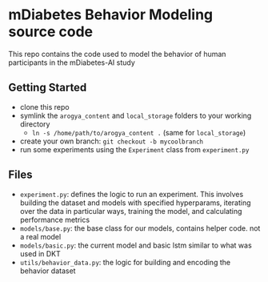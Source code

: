 # mDiabetes Behavior Modeling source code
This repo contains the code used to model the behavior of human participants
in the mDiabetes-AI study

## Getting Started
- clone this repo
- symlink the `arogya_content` and `local_storage` folders to your working directory
    - `ln -s /home/path/to/arogya_content .` (same for `local_storage`)
- create your own branch: `git checkout -b mycoolbranch`
- run some experiments using the `Experiment` class from `experiment.py`

## Files
- `experiment.py`: defines the logic to run an experiment. This involves building the dataset and models with
specified hyperparams, iterating over the data in particular ways, training the model, and calculating performance metrics
- `models/base.py`: the base class for our models, contains helper code. not a real model
- `models/basic.py`: the current model and basic lstm similar to what was used in DKT
- `utils/behavior_data.py`: the logic for building and encoding the behavior dataset

